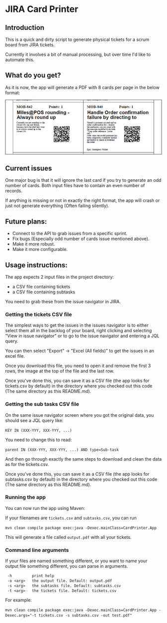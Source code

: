 # JIRA Card Printer

## Introduction

This is a quick and dirty script to generate physical tickets for a scrum board from JIRA tickets.

Currently it involves a bit of manual processing, but over time I'd like to automate this.

## What do you get?

As it is now, the app will generate a PDF with 8 cards per page in the below format:

![](./images/card_example.png)

## Current issues

One major bug is that it will ignore the last card if you try to generate an odd number of cards. Both input files have to contain an even number of records.

If anything is missing or not in exactly the right format, the app will crash or just not generate everything (Often failing silently).

## Future plans:

* Connect to the API to grab issues from a specific sprint.
* Fix bugs (Especially odd number of cards issue mentioned above).
* Make it more robust.
* Make it more configurable.

## Usage instructions:

The app expects 2 input files in the project directory:

* a CSV file containing tickets
* a CSV file containing subtasks

You need to grab these from the issue navigator in JIRA.

### Getting the tickets CSV file

The simplest ways to get the issues in the issues navigator is to either select them all in the backlog of your board, right clicking and selecting "View in issue navigator" or to go to the issue navigator and entering a JQL query.

You can then select "Export" -> "Excel (All fields)" to get the issues in an excel file. 

Once you download this file, you need to open it and remove the first 3 rows, the image at the top of the file and the last row. 

Once you've done this, you can save it as a CSV file (the app looks for tickets.csv by default) in the directory where you checked out this code (The same directory as this README.md).

### Getting the sub tasks CSV file

On the same issue navigator screen where you got the original data, you should see a JQL query like: 

`KEY IN (XXX-YYY, XXX-YYY, ...)` 

You need to change this to read:

`parent IN (XXX-YYY, XXX-YYY, ...) AND type=Sub-task`

And then go through exactly the same steps to download and clean the data as for the tickets.csv.

Once you've done this, you can save it as a CSV file (the app looks for subtasks.csv by default) in the directory where you checked out this code (The same directory as this README.md).

### Running the app
You can now run the app using Maven:

If your filenames are `tickets.csv` and `subtasks.csv`, you can run

`mvn clean compile package exec:java -Dexec.mainClass=CardPrinter.App`

This will generate a file called `output.pdf` with all your tickets.

### Command line arguments

If your files are named something different, or you want to name your output file something different, you can parse in arguments.

```
 -h         print help
 -o <arg>   the output file. Default: output.pdf
 -s <arg>   the subtasks file. Default: subtasks.csv
 -t <arg>   the tickets file. Default: tickets.csv
 ```

For example:

`mvn clean compile package exec:java -Dexec.mainClass=CardPrinter.App -Dexec.args="-t tickets.csv -s subtasks.csv -out test.pdf"`

